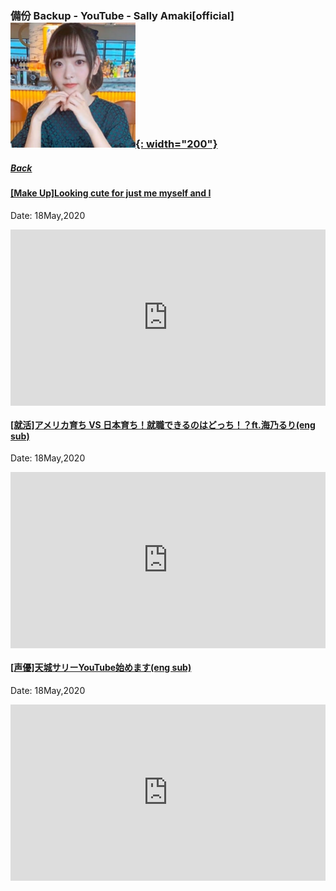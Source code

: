 ### 備份 Backup - YouTube - Sally Amaki[official] [![SallyYT_th](../../../Img/SallyYT_th.PNG){: width="200"}](https://www.youtube.com/channel/UCi4UjmN8HSi16sAhh_iEb6w)
##### [Back](../../../readme.md)  

#### [[Make Up]Looking cute for just me myself and I](https://www.youtube.com/watch?v=A6H5jr9-fP0)
Date: 18May,2020
<div style="left: 0; width: 100%; height: 0; position: relative; padding-bottom: 56.0417%;"><iframe src="https://www.dailymotion.com/embed/video/x7tzd1n?queue-enable=false" style="border: 0; top: 0; left: 0; width: 100%; height: 100%; position: absolute;" allowfullscreen scrolling="no" allow="encrypted-media"></iframe></div>  

#### [[就活]アメリカ育ち VS 日本育ち！就職できるのはどっち！？ft.海乃るり(eng sub)](https://www.youtube.com/watch?v=KvJo98nnVXU)
Date: 18May,2020
<div style="left: 0; width: 100%; height: 0; position: relative; padding-bottom: 56.0417%;"><iframe src="https://www.dailymotion.com/embed/video/x7tzeui?queue-enable=false" style="border: 0; top: 0; left: 0; width: 100%; height: 100%; position: absolute;" allowfullscreen scrolling="no" allow="encrypted-media"></iframe></div>  

#### [[声優]天城サリーYouTube始めます(eng sub)](https://www.youtube.com/watch?v=yeAV3Pb2mDY)
Date: 18May,2020
<div style="left: 0; width: 100%; height: 0; position: relative; padding-bottom: 56.0417%;"><iframe src="https://www.dailymotion.com/embed/video/x7tzev9?queue-enable=false" style="border: 0; top: 0; left: 0; width: 100%; height: 100%; position: absolute;" allowfullscreen scrolling="no" allow="encrypted-media"></iframe></div>
